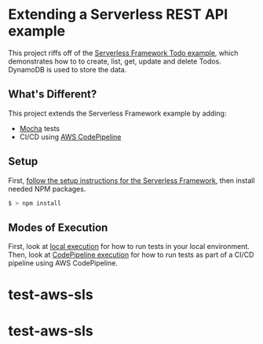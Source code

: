 # Extending a Serverless REST API example

This project riffs off of the [Serverless Framework Todo example](https://github.com/serverless/examples/tree/master/aws-node-rest-api-with-dynamodb), which demonstrates how to to create, list, get, update and delete Todos. DynamoDB is used to store the data.

## What's Different?

This project extends the Serverless Framework example by adding:

* [Mocha](https://mochajs.org/) tests
* CI/CD using [AWS CodePipeline](https://aws.amazon.com/codepipeline/)


## Setup

First, [follow the setup instructions for the Serverless Framework](https://serverless.com/framework/docs/providers/aws/guide/installation/), then install needed NPM packages.

```bash
$ > npm install
```

## Modes of Execution

First, look at [local execution](docs/local.md) for how to run tests in your local environment. Then, look at [CodePipeline execution](docs/codePipeline.md) for how to run tests as part of a CI/CD pipeline using AWS CodePipeline.
# test-aws-sls
# test-aws-sls
